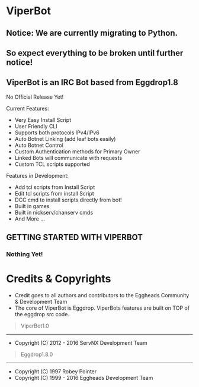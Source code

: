 ViperBot
========

Notice: We are currently migrating to Python.
----------------------------------------------

So expect everything to be broken until further notice!
--------------------------------------------------------

ViperBot is an IRC Bot based from Eggdrop1.8
------------------------------------------------------------------------------

No Official Release Yet!

Current Features:
- Very Easy Install Script
- User Friendly CLI
- Supports both protocols IPv4/IPv6
- Auto Botnet Linking (add leaf bots easily)
- Auto Botnet Control
- Custom Authentication methods for Primary Owner
- Linked Bots will communicate with requests
- Custom TCL scripts supported

Features in Development:
- Add tcl scripts from Install Script
- Edit tcl scripts from install Script
- DCC cmd to install scripts directly from bot!
- Built in games
- Built in nickserv/chanserv cmds
- And More ...

GETTING STARTED WITH VIPERBOT
----------------------------

### Nothing Yet! ###

Credits & Copyrights
====================
- Credit goes to all authors and contributors to the Eggheads Community & Development Team
- The core of ViperBot is Eggdrop. ViperBots features are built on TOP of the eggdrop src code.

> ViperBot1.0
-------------
- Copyright (C) 2012 - 2016 ServNX Development Team

> Eggdrop1.8.0
--------------
- Copyright (C) 1997 Robey Pointer
- Copyright (C) 1999 - 2016 Eggheads Development Team
